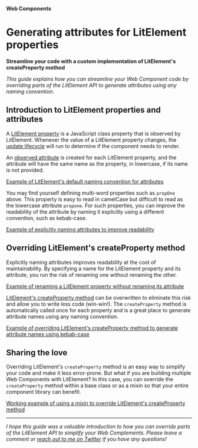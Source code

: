 **Web Components**
# Generating attributes for LitElement properties
**Streamline your code with a custom implementation of LitElement's createProperty method**

_This guide explains how you can streamline your Web Component code by overriding parts of the LitElement API to generate attributes using any naming convention._

## Introduction to LitElement properties and attributes
A [LitElement property](https://lit-element.polymer-project.org/guide/properties#overview) is a JavaScript class property that is observed by LitElement. Whenever the value of a LitElement property changes, the [update lifecycle](https://lit-element.polymer-project.org/guide/lifecycle#overview) will run to determine if the component needs to render.

An [observed attribute](https://lit-element.polymer-project.org/guide/properties#observed-attributes) is created for each LitElement property, and the attribute will have the same name as the property, in lowercase, if its name is not provided. 

[Example of LitElement's default naming convention for attributes](https://gist.github.com/dayton-bobbitt/05759da77dd513f25d231cf124e4b5a6)

You may find yourself defining multi-word properties such as `propOne` above. This property is easy to read in camelCase but difficult to read as the lowercase attribute `propone`. For such properties, you can improve the readability of the attribute by naming it explicitly using a different convention, such as kebab-case.

[Example of explicitly naming attributes to improve readability](https://gist.github.com/dayton-bobbitt/cd0c235907eaee8fad6efbb542337bbb)

## Overriding LitElement's createProperty method

Explicitly naming attributes improves readability at the cost of maintainability. By specifying a name for the LitElement property and its attribute, you run the risk of renaming one without renaming the other.

[Example of renaming a LitElement property without renaming its attribute](https://gist.github.com/dayton-bobbitt/becad2b8a96196e0fb520bbb90ca4ff4)

[LitElement's createProperty method](https://lit-element.polymer-project.org/api/classes/_lib_updating_element_.updatingelement.html#createproperty) can be overwritten to eliminate this risk and allow you to write less code (win-win!). The `createProperty` method is automatically called once for each property and is a great place to generate attribute names using any naming convention.

[Example of overriding LitElement's createProperty method to generate attribute names using kebab-case](https://gist.github.com/dayton-bobbitt/ea52024335c1a674233810c8caf9e9d0)

## Sharing the love

Overriding LitElement's `createProperty` method is an easy way to simplify your code and make it less error-prone. But what if you are building multiple Web Components with LitElement? In this case, you can override the `createProperty` method within a base class or as a mixin so that your entire component library can benefit.

[Working example of using a mixin to override LitElement's createProperty method](https://stackblitz.com/edit/deriving-lit-element-attributes?file=src%2Fmixins%2Fkebab-case-attributes.ts)

---

_I hope this guide was a valuable introduction to how you can override parts of the LitElement API to simplify your Web Complements. Please leave a comment or [reach out to me on Twitter](https://twitter.com/DaytonBobbitt) if you have any questions!_
